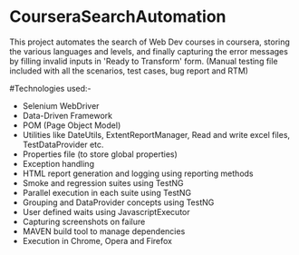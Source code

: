 # CourseraSearchAutomation
This project automates the search of Web Dev courses in coursera, storing the various languages and levels, and finally capturing the error messages by filling invalid inputs in 'Ready to Transform' form. (Manual testing file included with all the scenarios, test cases, bug report and RTM)

#Technologies used:-

* Selenium WebDriver
* Data-Driven Framework
* POM (Page Object Model)
* Utilities like DateUtils, ExtentReportManager, Read and write excel files, TestDataProvider etc.
* Properties file (to store global properties)
* Exception handling
* HTML report generation and logging using reporting methods
* Smoke and regression suites using TestNG
* Parallel execution in each suite using TestNG
* Grouping and DataProvider concepts using TestNG
* User defined waits using JavascriptExecutor
* Capturing screenshots on failure
* MAVEN build tool to manage dependencies
* Execution in Chrome, Opera and Firefox
